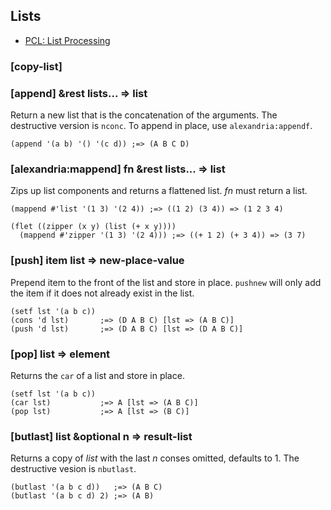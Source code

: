 ## Lists

* [PCL: List Processing](http://www.gigamonkeys.com/book/they-called-it-lisp-for-a-reason-list-processing.html)

### [copy-list]

### [append] &rest lists... => list

Return a new list that is the concatenation of the
arguments. The destructive version is `nconc`. To append in
place, use `alexandria:appendf`.

~~~
(append '(a b) '() '(c d)) ;=> (A B C D)
~~~

### [alexandria:mappend] fn &rest lists... => list

Zips up list components and returns a flattened list. *fn*
must return a list.

~~~
(mappend #'list '(1 3) '(2 4)) ;=> ((1 2) (3 4)) => (1 2 3 4)

(flet ((zipper (x y) (list (+ x y))))
  (mappend #'zipper '(1 3) '(2 4))) ;=> ((+ 1 2) (+ 3 4)) => (3 7)
~~~

### [push] item list => new-place-value

Prepend item to the front of the list and store in
place. `pushnew` will only add the item if it does not
already exist in the list.

~~~
(setf lst '(a b c))
(cons 'd lst)       ;=> (D A B C) [lst => (A B C)]
(push 'd lst)       ;=> (D A B C) [lst => (D A B C)]
~~~

### [pop] list => element

Returns the `car` of a list and store in place.

~~~
(setf lst '(a b c))
(car lst)           ;=> A [lst => (A B C)]
(pop lst)           ;=> A [lst => (B C)]
~~~

### [butlast] list &optional n => result-list

Returns a copy of *list* with the last *n* conses omitted, defaults to 1.
The destructive vesion is `nbutlast`.

~~~
(butlast '(a b c d))   ;=> (A B C)
(butlast '(a b c d) 2) ;=> (A B)
~~~
